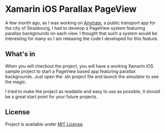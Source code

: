 # Xamarin iOS Parallax PageView
A few month ago, as I was working on [Anytram](http://anytram.com), a public transport app for the city of Strasbourg, I had to develop a PageView system featuring parallax backgrounds on each view. I thought that such a system would be interesting for many so I am releasing the code I developed for this feature.

## What's in
When you will checkout the project, you will have a working Xamarin iOS sample project to start a PageView based app featuring parallax backgrounds. Just open the .sln project file and launch the simulator to see the magic.


I tried to make the project as readable and easy to use as possible, it should be a great start point for your future projects.

## License
Project is available under [MIT License](http://choosealicense.com/licenses/mit/).